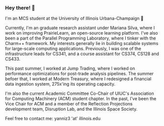 ### Hey there! 👋
I'm an MCS student at the University of Illinois Urbana-Champaign 🌽

Currently, I'm an graduate research assistant under Mariana Silva, where I work on improving PrairieLearn, an open-source learning platform. I've also been a part of the Parallel Programming Laboratory, where I tinker with the Charm++ framework. My interests generally lie in building scalable systems for large-scale computing applications. Previously, I was one of the infrastructure leads for CS341, and a course assistant for CS374, CS128 and CS433.

This past summer, I worked at Jump Trading, where I worked on performance optimizations for post-trade analysis pipelines.
The summer befoer that, I worked at Modern Treasury, where I redesigned a financial data ingestion system, 275x'ing its operating capacity.

I'm also the current Academic Committee Co-Chair of UIUC's Association for Computing Machinery (ACM) student chapter. In the past, I've been the Vice Chair for ACM and a member of the Reflection Projections development team, Disruption Lab, and the Illinois Space Society.

Feel free to contact me: yanniz3 'at' illinois.edu
